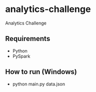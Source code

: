 # analytics-challenge
Analytics Challenge

## Requirements

- Python
- PySpark

## How to run (Windows)

- python main.py data.json